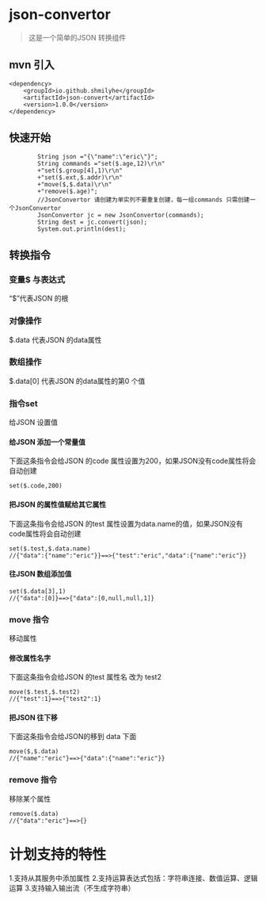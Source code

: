 # json-convertor

> 这是一个简单的JSON 转换组件

## mvn 引入
```
<dependency>
	<groupId>io.github.shmilyhe</groupId>
	<artifactId>json-convert</artifactId>
	<version>1.0.0</version>
</dependency>
```

## 快速开始

```
        String json ="{\"name":\"eric\"}";
        String commands ="set($.age,12)\r\n"
        +"set($.group[4],1)\r\n"
        +"set($.ext,$.addr)\r\n"
        +"move($,$.data)\r\n"
        +"remove($.age)";
        //JsonConvertor 请创建为单实列不要重复创建，每一组commands 只需创建一个JsonConvertor
        JsonConvertor jc = new JsonConvertor(commands);
        String dest = jc.convert(json);
        System.out.println(dest);
```
## 转换指令

###  变量$ 与表达式
“$”代表JSON 的根
### 对像操作
$.data 代表JSON 的data属性

### 数组操作  
$.data[0] 代表JSON 的data属性的第0 个值

### 指令set
给JSON 设置值

#### 给JSON 添加一个常量值

下面这条指令会给JSON 的code 属性设置为200，如果JSON没有code属性将会自动创建
```
set($.code,200)
```

#### 把JSON 的属性值赋给其它属性
下面这条指令会给JSON 的test 属性设置为data.name的值，如果JSON没有code属性将会自动创建
```
set($.test,$.data.name)
//{"data":{"name":"eric"}}==>{"test":"eric","data":{"name":"eric"}}
```
#### 往JSON 数组添加值
```
set($.data[3],1)
//{"data":[0]}==>{"data":[0,null,null,1]}
```

### move 指令
移动属性

#### 修改属性名字
下面这条指令会给JSON 的test 属性名 改为 test2
```
move($.test,$.test2)
//{"test":1}==>{"test2":1}
```

#### 把JSON 往下移
下面这条指令会给JSON的移到 data 下面

```
move($,$.data)
//{"name":"eric"}==>{"data":{"name":"eric"}}
```

### remove 指令
移除某个属性

```
remove($.data)
//{"data":"eric"}==>{}
```

# 计划支持的特性
1.支持从其服务中添加属性
2.支持运算表达式包括：字符串连接、数值运算、逻辑运算
3.支持输入输出流（不生成字符串）




